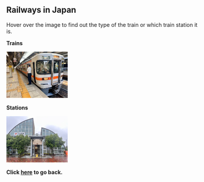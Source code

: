 ## Railways in Japan

Hover over the image to find out the type of the train or which train station it is.

**Trains**

<img src="../../20240621JP_photos/JR/IMG_0954.jpeg" width="32%" title="313 Series(JR東海313系電車)">

**Stations**

<img src="../../20240621JP_photos/JR/IMG_0933.jpeg" width="32%" title="Futaminoura Station(二見浦駅)">

**Click [here](https://wqgcx.github.io/transport/20250101JP/) to go back.**
